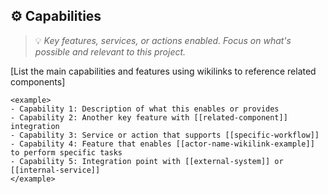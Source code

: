 ## ⚙️ Capabilities
> 💡 *Key features, services, or actions enabled. Focus on what's possible and relevant to this project.*

[List the main capabilities and features using wikilinks to reference related components]

```
<example>
- Capability 1: Description of what this enables or provides
- Capability 2: Another key feature with [[related-component]] integration
- Capability 3: Service or action that supports [[specific-workflow]]
- Capability 4: Feature that enables [[actor-name-wikilink-example]] to perform specific tasks
- Capability 5: Integration point with [[external-system]] or [[internal-service]]
</example>
```
